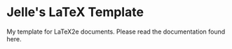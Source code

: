 # Jelle's LaTeX Template
 My template for LaTeX2e documents. Please read the documentation found here.
